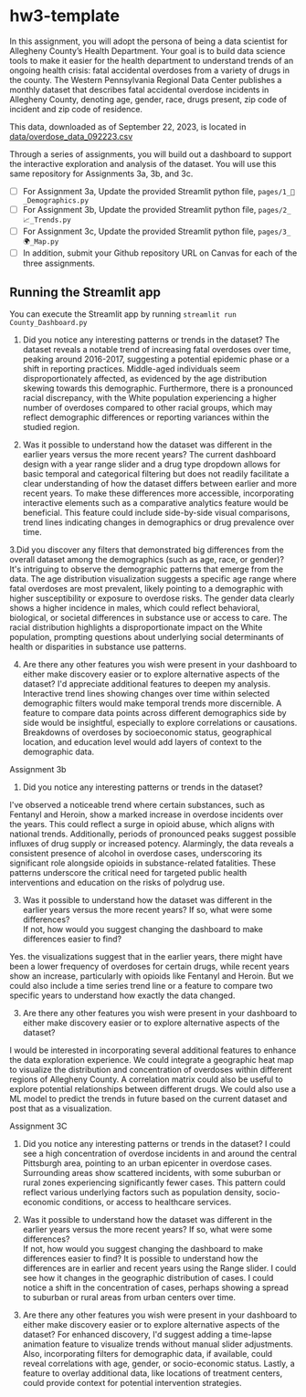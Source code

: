 # hw3-template

In this assignment, you will adopt the persona of being a data scientist for Allegheny County’s Health Department.  Your goal is to build data science tools to make it easier for the health department to understand trends of an ongoing health crisis:  fatal accidental overdoses from a variety of drugs in the county.  The Western Pennsylvania Regional Data Center publishes a monthly dataset that describes fatal accidental overdose incidents in Allegheny County, denoting age, gender, race, drugs present, zip code of incident and zip code of residence.

This data, downloaded as of September 22, 2023, is located in [data/overdose_data_092223.csv](data/overdose_data_092223.csv)

Through a series of assignments, you will build out a dashboard to support the interactive exploration and analysis of the dataset.  You will use this same repository for Assignments 3a, 3b, and 3c.  

- [ ] For Assignment 3a, Update the provided Streamlit python file, `pages/1_👥_Demographics.py`
- [ ] For Assignment 3b, Update the provided Streamlit python file, `pages/2_📈_Trends.py`
- [ ] For Assignment 3c, Update the provided Streamlit python file, `pages/3_🌍_Map.py`
- [ ] In addition, submit your Github repository URL on Canvas for each of the three assignments.

## Running the Streamlit app

You can execute the Streamlit app by running `streamlit run County_Dashboard.py`


1. Did you notice any interesting patterns or trends in the dataset?
   The dataset reveals a notable trend of increasing fatal overdoses over time, peaking around 2016-2017, suggesting a potential epidemic phase or a shift in reporting practices. Middle-aged individuals seem disproportionately affected, as evidenced by the age distribution skewing towards this demographic. Furthermore, there is a pronounced racial discrepancy, with the White population experiencing a higher number of overdoses compared to other racial groups, which may reflect demographic differences or reporting variances within the studied region.

2. Was it possible to understand how the dataset was different in the earlier years versus the more recent years?
   The current dashboard design with a year range slider and a drug type dropdown allows for basic temporal and categorical filtering but does not readily facilitate a clear understanding of how the dataset differs between earlier and more recent years. To make these differences more accessible, incorporating interactive elements such as a comparative analytics feature would be beneficial. This feature could include side-by-side visual comparisons, trend lines indicating changes in demographics or drug prevalence over time.
   
3.Did you discover any filters that demonstrated big differences from the overall dataset among the demographics (such as age, race, or gender)?
It's intriguing to observe the demographic patterns that emerge from the data. The age distribution visualization suggests a specific age range where fatal overdoses are most prevalent, likely pointing to a demographic with higher susceptibility or exposure to overdose risks. The gender data clearly shows a higher incidence in males, which could reflect behavioral, biological, or societal differences in substance use or access to care. The racial distribution highlights a disproportionate impact on the White population, prompting questions about underlying social determinants of health or disparities in substance use patterns.

4. Are there any other features you wish were present in your dashboard to either make discovery easier or to explore alternative aspects of the dataset?
I'd appreciate additional features to deepen my analysis. Interactive trend lines showing changes over time within selected demographic filters would make temporal trends more discernible. A feature to compare data points across different demographics side by side would be insightful, especially to explore correlations or causations. Breakdowns of overdoses by socioeconomic status, geographical location, and education level would add layers of context to the demographic data. 

Assignment 3b
1. Did you notice any interesting patterns or trends in the dataset?

I've observed a noticeable trend where certain substances, such as Fentanyl and Heroin, show a marked increase in overdose incidents over the years. This could reflect a surge in opioid abuse, which aligns with national trends. Additionally, periods of pronounced peaks suggest possible influxes of drug supply or increased potency. Alarmingly, the data reveals a consistent presence of alcohol in overdose cases, underscoring its significant role alongside opioids in substance-related fatalities. These patterns underscore the critical need for targeted public health interventions and education on the risks of polydrug use.


3. Was it possible to understand how the dataset was different in the earlier years versus the more recent years? 
If so, what were some differences?  
If not, how would you suggest changing the dashboard to make differences easier to find?

Yes. the visualizations suggest that in the earlier years, there might have been a lower frequency of overdoses for certain drugs, while recent years show an increase, particularly with opioids like Fentanyl and Heroin. But we could also include a time series trend line or a feature to compare two specific years to understand how exactly the data changed.

3. Are there any other features you wish were present in your dashboard to either make discovery easier or to explore alternative aspects of the dataset?

I would be interested in incorporating several additional features to enhance the data exploration experience. We could integrate a geographic heat map to visualize the distribution and concentration of overdoses within different regions of Allegheny County. A correlation matrix could also be useful to explore potential relationships between different drugs. We could also use a ML model to predict the trends in future based on the current dataset and post that as a visualization.

Assignment 3C
1. Did you notice any interesting patterns or trends in the dataset?
I could see a high concentration of overdose incidents in and around the central Pittsburgh area, pointing to an urban epicenter in overdose cases. Surrounding areas show scattered incidents, with some suburban or rural zones experiencing significantly fewer cases. This pattern could reflect various underlying factors such as population density, socio-economic conditions, or access to healthcare services.

2. Was it possible to understand how the dataset was different in the earlier years versus the more recent years? 
If so, what were some differences?  
If not, how would you suggest changing the dashboard to make differences easier to find?
It is possible to understand how the differences are in earlier and recent years using the Range slider. I could see how it changes in the geographic distribution of cases. I could notice a shift in the concentration of cases, perhaps showing a spread to suburban or rural areas from urban centers over time.

3. Are there any other features you wish were present in your dashboard to either make discovery easier or to explore alternative aspects of the dataset?
For enhanced discovery, I'd suggest adding a time-lapse animation feature to visualize trends without manual slider adjustments. Also, incorporating filters for demographic data, if available, could reveal correlations with age, gender, or socio-economic status. Lastly, a feature to overlay additional data, like locations of treatment centers, could provide context for potential intervention strategies.

